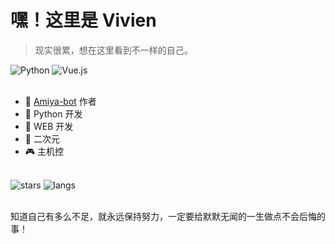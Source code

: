 # 嘿！这里是 Vivien

> 现实很累，想在这里看到不一样的自己。

<div>
    <img alt="Python" src="https://img.shields.io/badge/Python-%232b5b84?logo=python&logoColor=white">
    <img alt="Vue.js" src="https://img.shields.io/badge/Vue.js-%2334495e?logo=vue.js">
</div>
<br>

- 🐰 [Amiya-bot](https://github.com/vivien8261/Amiya-Bot) 作者
- 🐍 Python 开发
- 🐝 WEB 开发
- 👻 二次元
- 🎮 主机控

<br>
<div>
    <img alt="stars"
         src="https://github-readme-stats.vercel.app/api?username=vivien8261&show_icons=true&theme=material-palenight">
    <img alt="langs"
         src="https://github-readme-stats.anuraghazra1.vercel.app/api/top-langs/?username=vivien8261&layout=compact&theme=material-palenight">
</div>
<br>

知道自己有多么不足，就永远保持努力，一定要给默默无闻的一生做点不会后悔的事！
